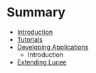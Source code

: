 # Summary

* [Introduction](README.md)
* [Tutorials](chapter1.md)
* [Developing Applications](developing_applications.md)
   * Introduction
* [Extending Lucee](extending_lucee.md)


